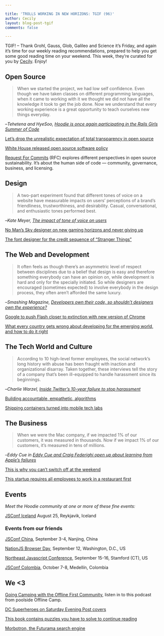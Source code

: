 ```yaml
---

title: 'TROLLS WORKING IN NEW HORIZONS: TGIF (96)'
author: Cecily
layout: blog-post-tgif
comments: false

---
```



TGIF! – Thank Grohl, Gauss, Glob, Galileo and Science it’s Friday, and again it’s time for our weekly reading recommendations, prepared to help you get some good reading time on your weekend. This week, they’re curated for you by [Cecily](http://twitter.com/skeskali). Enjoy!


## Open Source

> When we started the project, we had low self confidence. Even though we have taken classes on different programming languages, when it came to working with it we thought we did not have all the knowledge it took to get the job done. Now we understand that every working experience is a great opportunity to teach ourselves new things everyday. 

–<cite>Tehetena and HyeSoo, [Hoodie is once again participating in the Rails Girls Summer of Code](http://hood.ie/blog/rgsoc-team-rookies-month-1.html)</cite>

[Let’s drop the unrealistic expectation of total transparency in open source](https://m.signalvnoise.com/expectations-of-total-transparency-in-open-source-can-easily-lead-to-burn-out-28dea1a07417#.2m6e8q4fr)

[White House released open source software policy](http://www.pcmag.com/news/346860/white-house-releases-open-source-software-policy)

[Request For Commits](https://changelog.com/rfc/) (RFC) explores different perspectives in open source sustainability. It’s about the human side of code — community, governance, business, and licensing.


## Design

> A two-part experiment found that different tones of voice on a website have measurable impacts on users’ perceptions of a brand’s friendliness, trustworthiness, and desirability. Casual, conversational, and enthusiastic tones performed best.  

–<cite>Kate Meyer, [The impact of tone of voice on users](https://www.nngroup.com/articles/tone-voice-users/)</cite>

[No Man’s Sky designer on new gaming horizons and never giving up](http://www.vice.com/read/no-mans-sky-designer-sean-murray-on-new-gaming-horizons-and-never-giving-up-850)

[The font designer for the credit sequence of “Stranger Things”](http://www.coolhunting.com/link/stranger-things-font-design)

## The Web and Development

> It often feels as though there’s an asymmetric level of respect between disciplines due to a belief that design is easy and therefore something everybody can have an opinion on, while development is hard and only for the specially initiated. So while designers are encouraged (sometimes expected) to involve everybody in the design process, they often aren’t afforded the same luxury. 

–<cite>Smashing Magazine, [Developers own their code, so shouldn’t designers own the experience?](https://www.smashingmagazine.com/2016/08/developers-own-code-should-designers-own-experience/)</cite>

[Google to push Flash closer to extinction with new version of Chrome](http://www.cnet.com/news/google-to-push-flash-closer-to-extinction-with-new-version-of-chrome/)

[What every country gets wrong about developing for the emerging world, and how to do it right](https://backchannel.com/the-human-codebreakers-ddb4ca9b2dff#.4yal3k8mn)

## The Tech World and Culture
	
> According to 10 high-level former employees, the social network’s long history with abuse has been fraught with inaction and organizational disarray. Taken together, these interviews tell the story of a company that’s been ill-equipped to handle harassment since its beginnings. 

–<cite>Charlie Warzel, [Inside Twitter’s 10-year failure to stop harassment](https://www.buzzfeed.com/charliewarzel/a-honeypot-for-assholes-inside-twitters-10-year-failure-to-s?utm_term=.sbVGpOXE#.vykvP38w)</cite>

[Building accountable, empathetic, algorithms](https://medium.com/@Atipica/building-accountable-empathetic-algorithms-atipica-e652fde3d4f7#.xl2sdlieo)

[Shipping containers turned into mobile tech labs](http://money.cnn.com/2016/08/10/technology/betabox-stem-shipping-container/)

## The Business

> When we were the Mac company, if we impacted 1% of our customers, it was measured in thousands. Now if we impact 1% of our customers, it’s measured in tens of millions. 

–<cite>Eddy Cue in [Eddy Cue and Craig Federighi open up about learning from Apple’s failures](http://www.fastcompany.com/3062596/tim-cooks-apple/eddie-cue-and-craig-federighi-open-up-about-learning-from-apples-failures)</cite>

[This is why you can’t switch off at the weekend](http://www.bbc.com/capital/story/20160728-this-is-why-you-cant-switch-off-at-the-weekend)

[This startup requires all employees to work in a restaurant first](http://www.businessinsider.com/yelp-nowait-investment-2016-8)


## Events

_Meet the Hoodie community at one or more of these fine events:_

[JSConf Iceland](http://jsconf.is) August 25, Reykjavik, Iceland


### Events from our friends

[JSConf China](http://2016.jsconf.cn/#/?_k=nqn5xh), September 3-4, Nanjing, China

[NationJS Browser Day](http://lanyrd.com/2016/nationjs-browser-day/), September 12, Washington, D.C., US

[Northeast Javascript Conference](http://www.northeastjsconference.com), September 15-16, Stamford (CT), US

[JSConf Colombia](http://jsconf.co/), October 7-8, Medellín, Colombia


## We <3

[Going Camping with the Offline First Community](https://developer.ibm.com/tv/offline-first-camp/), listen in to this podcast from poolside Offline Camp. 

[DC Superheroes on Saturday Evening Post covers](http://geekandsundry.com/check-out-these-dc-superheroes-on-the-saturday-evening-post/)

[This book contains puzzles you have to solve to continue reading](http://www.designer-daily.com/this-amazing-book-contains-puzzles-you-need-to-solve-in-order-to-keep-on-reading-58543)

[Morbotron, the Futurama search engine](https://morbotron.com/)

